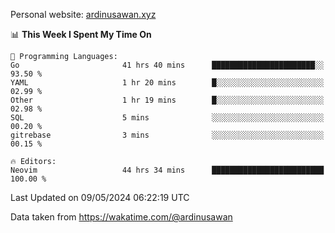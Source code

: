 Personal website: [ardinusawan.xyz](https://ardinusawan.xyz)

<!--START_SECTION:waka-->
📊 **This Week I Spent My Time On** 

```text
💬 Programming Languages: 
Go                       41 hrs 40 mins      ███████████████████████░░   93.50 % 
YAML                     1 hr 20 mins        █░░░░░░░░░░░░░░░░░░░░░░░░   02.99 % 
Other                    1 hr 19 mins        █░░░░░░░░░░░░░░░░░░░░░░░░   02.98 % 
SQL                      5 mins              ░░░░░░░░░░░░░░░░░░░░░░░░░   00.20 % 
gitrebase                3 mins              ░░░░░░░░░░░░░░░░░░░░░░░░░   00.15 % 

🔥 Editors: 
Neovim                   44 hrs 34 mins      █████████████████████████   100.00 % 
```


 Last Updated on 09/05/2024 06:22:19 UTC
<!--END_SECTION:waka-->
Data taken from https://wakatime.com/@ardinusawan
